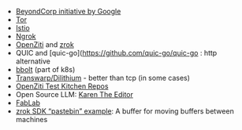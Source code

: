 - [BeyondCorp initiative by Google](https://cloud.google.com/beyondcorp/)
- [Tor](https://www.torproject.org/)
- [Istio](https://istio.io/)
- [Ngrok](https://ngrok.com/)
- [OpenZiti](https://openziti.io) and [zrok](https://zrok.io)
- QUIC and [quic-go](https://github.com/quic-go/quic-go  : http alternative
- [bbolt](https://github.com/etcd-io/bbolt) (part of k8s)
- [Transwarp/Dilithium](https://github.com/openziti/dilithium ) - better than tcp (in some cases)
- [OpenZiti Test Kitchen Repos](https://github.com/openziti-test-kitchen/)
- Open Source LLM: [Karen The Editor](https://huggingface.co/FPHam/Karen_theEditor_13b_HF)
- [FabLab](https://github.com/openziti/fablab)
- [zrok SDK “pastebin” example](https://github.com/openziti/zrok/tree/main/sdk/examples/pastebin): A buffer for moving buffers between machines